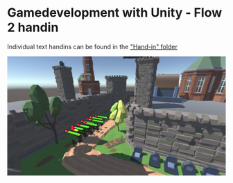 # Gamedevelopment with Unity - Flow 2 handin

Individual text handins can be found in the ["Hand-in" folder](https://github.com/Amazingh0rse/TD/tree/main/Hand-in)

![alt](int.png)